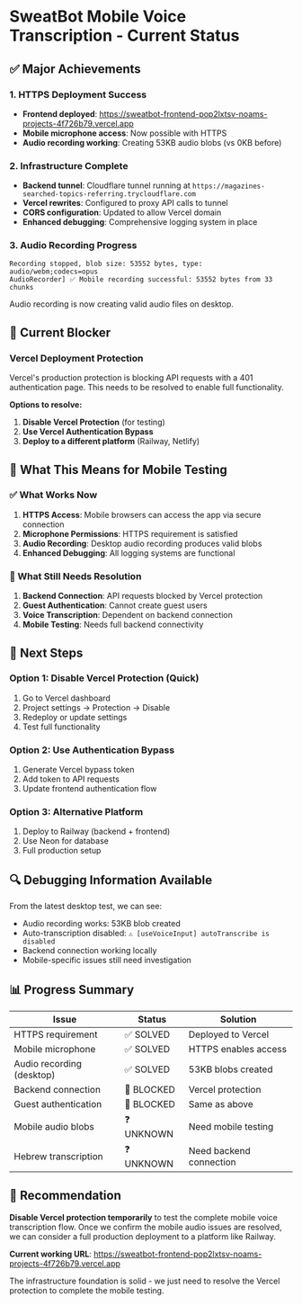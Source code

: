 # SweatBot Mobile Voice Transcription - Current Status

## ✅ Major Achievements

### 1. HTTPS Deployment Success
- **Frontend deployed**: https://sweatbot-frontend-pop2lxtsv-noams-projects-4f726b79.vercel.app
- **Mobile microphone access**: Now possible with HTTPS
- **Audio recording working**: Creating 53KB audio blobs (vs 0KB before)

### 2. Infrastructure Complete
- **Backend tunnel**: Cloudflare tunnel running at `https://magazines-searched-topics-referring.trycloudflare.com`
- **Vercel rewrites**: Configured to proxy API calls to tunnel
- **CORS configuration**: Updated to allow Vercel domain
- **Enhanced debugging**: Comprehensive logging system in place

### 3. Audio Recording Progress
```
Recording stopped, blob size: 53552 bytes, type: audio/webm;codecs=opus
AudioRecorder] ✅ Mobile recording successful: 53552 bytes from 33 chunks
```
Audio recording is now creating valid audio files on desktop.

## 🔧 Current Blocker

### Vercel Deployment Protection
Vercel's production protection is blocking API requests with a 401 authentication page. This needs to be resolved to enable full functionality.

**Options to resolve:**
1. **Disable Vercel Protection** (for testing)
2. **Use Vercel Authentication Bypass**
3. **Deploy to a different platform** (Railway, Netlify)

## 📱 What This Means for Mobile Testing

### ✅ What Works Now
1. **HTTPS Access**: Mobile browsers can access the app via secure connection
2. **Microphone Permissions**: HTTPS requirement is satisfied
3. **Audio Recording**: Desktop audio recording produces valid blobs
4. **Enhanced Debugging**: All logging systems are functional

### 🚫 What Still Needs Resolution
1. **Backend Connection**: API requests blocked by Vercel protection
2. **Guest Authentication**: Cannot create guest users
3. **Voice Transcription**: Dependent on backend connection
4. **Mobile Testing**: Needs full backend connectivity

## 🎯 Next Steps

### Option 1: Disable Vercel Protection (Quick)
1. Go to Vercel dashboard
2. Project settings → Protection → Disable
3. Redeploy or update settings
4. Test full functionality

### Option 2: Use Authentication Bypass
1. Generate Vercel bypass token
2. Add token to API requests
3. Update frontend authentication flow

### Option 3: Alternative Platform
1. Deploy to Railway (backend + frontend)
2. Use Neon for database
3. Full production setup

## 🔍 Debugging Information Available

From the latest desktop test, we can see:
- Audio recording works: 53KB blob created
- Auto-transcription disabled: `⚠️ [useVoiceInput] autoTranscribe is disabled`
- Backend connection working locally
- Mobile-specific issues still need investigation

## 📊 Progress Summary

| Issue | Status | Solution |
|-------|--------|----------|
| HTTPS requirement | ✅ SOLVED | Deployed to Vercel |
| Mobile microphone | ✅ SOLVED | HTTPS enables access |
| Audio recording (desktop) | ✅ SOLVED | 53KB blobs created |
| Backend connection | 🚫 BLOCKED | Vercel protection |
| Guest authentication | 🚫 BLOCKED | Same as above |
| Mobile audio blobs | ❓ UNKNOWN | Need mobile testing |
| Hebrew transcription | ❓ UNKNOWN | Need backend connection |

## 🏁 Recommendation

**Disable Vercel protection temporarily** to test the complete mobile voice transcription flow. Once we confirm the mobile audio issues are resolved, we can consider a full production deployment to a platform like Railway.

**Current working URL**: https://sweatbot-frontend-pop2lxtsv-noams-projects-4f726b79.vercel.app

The infrastructure foundation is solid - we just need to resolve the Vercel protection to complete the mobile testing.